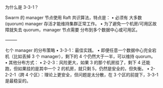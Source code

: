 为什么是 3-3-1？

Swarm 的 manager 节点使用 Raft 共识算法，特点是：
	•	必须有 大多数 (quorum) manager 存活才能维持集群正常工作。
	•	为了避免一个机房/可用区故障就失去 quorum，manager 节点需要 分布到多个数据中心或可用区。

⸻

七个 manager 的分布策略
	•	3-3-1：最佳实践。
	•	即便任意一个数据中心完全宕机（比如丢掉 3 个 manager），剩下的 4 个仍然大于一半，可以维持 quorum。
	•	其他分布方式：
	•	2-2-3：风险更大，如果 3 的那个机房挂了，剩下 4 还能跑，但如果挂的是其中一个 2 的机房，就只剩 5，仍然是安全的，但失衡。
	•	2-2-2-1（跨 4 个区）：理论上更安全，但问题是太分散，在 3 个区的前提下，3-3-1 是最稳妥的。